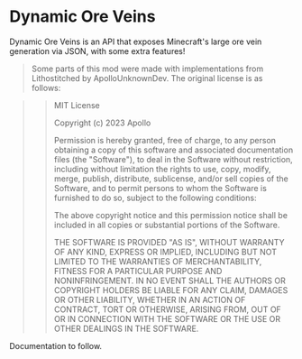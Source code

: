 # Dynamic Ore Veins

Dynamic Ore Veins is an API that exposes Minecraft's large ore vein generation
via JSON, with some extra features!

>Some parts of this mod were made with implementations from Lithostitched by
>ApolloUnknownDev. The original license is as follows:

>>MIT License
>>
>>Copyright (c) 2023 Apollo
>>
>>Permission is hereby granted, free of charge, to any person obtaining a copy
>>of this software and associated documentation files (the "Software"), to deal
>>in the Software without restriction, including without limitation the rights
>>to use, copy, modify, merge, publish, distribute, sublicense, and/or sell
>>copies of the Software, and to permit persons to whom the Software is
>>furnished to do so, subject to the following conditions:
>>
>>The above copyright notice and this permission notice shall be included in all
>>copies or substantial portions of the Software.
>>
>>THE SOFTWARE IS PROVIDED "AS IS", WITHOUT WARRANTY OF ANY KIND, EXPRESS OR
>>IMPLIED, INCLUDING BUT NOT LIMITED TO THE WARRANTIES OF MERCHANTABILITY,
>>FITNESS FOR A PARTICULAR PURPOSE AND NONINFRINGEMENT. IN NO EVENT SHALL THE
>>AUTHORS OR COPYRIGHT HOLDERS BE LIABLE FOR ANY CLAIM, DAMAGES OR OTHER
>>LIABILITY, WHETHER IN AN ACTION OF CONTRACT, TORT OR OTHERWISE, ARISING FROM,
>>OUT OF OR IN CONNECTION WITH THE SOFTWARE OR THE USE OR OTHER DEALINGS IN THE
>>SOFTWARE.

Documentation to follow.